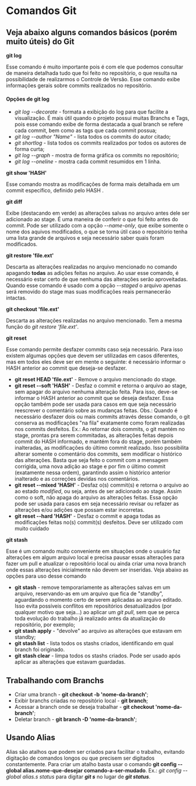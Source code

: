 
# Comandos Git

## Veja abaixo alguns comandos básicos (porém muito úteis) do Git

**git log**
 
 Esse comando é muito importante pois é com ele que podemos consultar de maneira detalhada tudo que foi feito no repositório, o que resulta na possibilidade de realizarmos o Controle de Versão. Esse comando exibe informações gerais sobre commits realizados no repositório. 

#### Opções de git log
* *git log --decorate* - formata a exibição do log para que facilite a visualização. É mais útil quando o projeto possui muitas Branchs e Tags, pois esse comando exibe de forma destacada a qual branch se refere cada commit, bem como as tags que cada commit possua;
* *git log --author "Name"* - lista todos os commits do autor citado;
* *git shortlog* - lista todos os commits realizados por todos os autores de forma curta;
* *git log --graph* - mostra de forma gráfica os commits no repositório;
* *git log --oneline* - mostra cada commit resumidos em 1 linha.

**git show 'HASH'**

 Esse comando mostra as modificações de forma mais detalhada em um commit específico, definido pelo HASH .

 **git diff**

Exibe (destacando em verde) as alterações salvas no arquivo antes dele ser adicionado ao stage. É uma maneira de conferir o que foi feito antes do commit. Pode ser utilizado com a opção *--name-only*, que exibe somente o nome dos aquivos modificados, o que se torna útil caso o repositório tenha uma lista grande de arquivos e seja necessário saber quais foram modificados.

**git restore 'file.ext'**

 Descarta as alterações realizadas no arquivo mencionado no comando apagando **todas** as adições feitas no arquivo. Ao usar esse comando, é necessário estar certo de que nenhuma das alterações serão aproveitadas. Quando esse comando é usado com a opção _--staged_ o arquivo apenas será removido do stage mas suas modificações reais permanecerão intactas.

 **git checkout 'file.ext'**

Descarta as alterações realizadas no arquivo mencionado. Tem a mesma função do *git restore 'file.ext'*.

**git reset**

Esse comando permite desfazer commits caso seja necessário. Para isso existem algumas opções que devem ser utilizadas em casos diferentes, mas em todos eles deve ser em mente o seguinte: é necessário informar o HASH anterior ao commit que deseja-se desfazer. 

* **git reset HEAD 'file.ext'** - Remove o arquivo mencionado do stage.
* **git reset --soft 'HASH'** - Desfaz o commit e retorna o arquivo ao stage, sem apagar do arquivo nenhuma alteração feita. Para isso, deve-se informar o HASH anterior ao commit que se deseja desfazer. Essa opção também pode ser usada para casos em que seja necessário reescrever o comentário sobre as mudanças feitas. 
Obs.: Quando é necessário desfazer dois ou mais commits através desse comando, o git conserva as modificações "na fila" exatamente como foram realizadas nos commits desfeitos. Ex.: Ao retornar dois commits, o git mantém no stage, prontas pra serem commitadas, as alterações feitas depois commit do HASH informado, e mantém fora do stage, porém também inalteradas, as modificações do último commit realizado. Isso possibilita alterar somente o comentário dos commits, sem modificar o histórico das alterações. Basta que seja feito o commit com a mensagem corrigida, uma nova adição ao stage e por fim o último commit (exatamente nessa ordem), garantindo assim o histórico anterior inalterado e as correções devidas nos comentários.
* **git reset --mixed 'HASH'** - Desfaz o(s) commit(s) e retorna o arquivo ao ao estado *modified*, ou seja, antes de ser adicionado ao stage. Assim como o soft, não apaga do arquivo as alterações feitas. Essa opção pode ser usada para casos em seja necessário revisar ou refazer as alterações e/ou adições que possam estar incorretas.
* **git reset --hard 'HASH'** - Desfaz o commit e apaga todas as modificações feitas no(s) commit(s) desfeitos. Deve ser utilizado com muito cuidado

**git stash**

Esse é um comando muito conveniente em situações onde o usuário faz alterações em algum arquivo local e precisa pausar essas alterações para fazer um pull e atualizar o repositório local ou ainda criar uma nova branch onde essas alterações inicialmente não devem ser inseridas. Veja abaixo as opções para uso desse comando

* **git stash** - remove temporariamente as alterações salvas em um arquivo, reservando-as em um arquivo que fica de "standby", aguardando o momento certo de serem aplicadas ao arquivo editado. Isso evita possíveis conflitos em repositórios desatualizados (por qualquer motivo que seja...) ao aplicar um *git pull*, sem que se perca toda evolução do trabalho já realizado antes da atualização do repositório, por exemplo;
* **git stash apply** - "devolve" ao arquivo as alterações que estavam em standby;
* **git stash list** - lista todos os stashs criados, identificando em qual branch foi originado.
* **git stash clear** - limpa todos os stashs criados. Pode ser usado após aplicar as alterações que estavam guardadas.


## Trabalhando com Branchs

* Criar uma branch - **git checkout -b 'nome-da-branch'**;
* Exibir branchs criadas no repositório local - **git branch**;
* Acessar a branch onde se deseja trabalhar - **git checkout 'nome-da-branch'**;
* Deletar branch - **git branch -D 'nome-da-branch'**;


## Usando Alias

Alias são atalhos que podem ser criados para facilitar o trabalho, evitando digitação de comandos longos ou que precisem ser digitados constantemente. Para criar um atalho basta usar o comando **git config --global alias.nome-que-desejar comando-a-ser-mudado**.
Ex.: *git config --global alias.s status* para digitar __*git s*__ no lugar de __*git status*__.